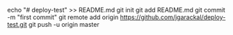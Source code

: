 echo "# deploy-test" >> README.md
git init
git add README.md
git commit -m "first commit"
git remote add origin https://github.com/jgarackal/deploy-test.git
git push -u origin master
